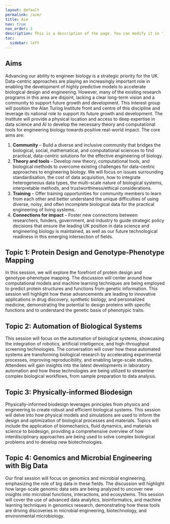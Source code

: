 ```yaml
---
layout: default
permalink: /aim/
title: Aim
nav: true
nav_order: 2
description: This is a description of the page. You can modify it in '_pages/cv.md'. You can also change or remove the top pdf download button.
toc:
  sidebar: left
---
```


## Aims

Advancing our ability to engineer biology is a strategic priority for the UK. Data-centric approaches are playing an increasingly important role in enabling the development of highly predictive models to accelerate biological design and engineering. However, many of the existing research programs in this area are disjoint, lacking a clear long-term vision and a community to support future growth and development. This interest group will position the Alan Turing Institute front and centre of this discipline and leverage its national role to support its future growth and development. The Institute will provide a physical location and access to deep expertise in data science and AI to develop the necessary theory and computational tools for engineering biology towards positive real-world impact. The core aims are:
1. **Community** – Build a diverse and inclusive community that bridges the biological, social, mathematical, and computational sciences to find practical, data-centric solutions for the effective engineering of biology.
2. **Theory and tools** – Develop new theory, computational tools, and biological methods to overcome existing challenges for data-centric approaches to engineering biology. We will focus on issues surrounding standardisation, the cost of data acquisition, how to integrate heterogeneous data types, the multi-scale nature of biological systems, interpretable methods, and trustworthiness/ethical considerations.
3. **Training** – Offer training opportunities for community members to learn from each other and better understand the unique difficulties of using diverse, noisy, and often incomplete biological data for the practical engineering of living systems.
4. **Connections for impact** – Foster new connections between researchers, funders, government, and industry to guide strategic policy decisions that ensure the leading UK position in data science and engineering biology is maintained, as well as our future technological readiness in this emerging intersection of fields.



## Topic 1: Protein Design and Genotype-Phenotype Mapping

In this session, we will explore the forefront of protein design and genotype-phenotype mapping. The discussion will center around how computational models and machine learning techniques are being employed to predict protein structures and functions from genetic information. This session will highlight how these advancements are leading to innovative applications in drug discovery, synthetic biology, and personalized medicine, demonstrating the potential to design proteins with specific functions and to understand the genetic basis of phenotypic traits.

## Topic 2: Automation of Biological Systems

This session will focus on the automation of biological systems, showcasing the integration of robotics, artificial intelligence, and high-throughput screening technologies. The conversation will cover how these automated systems are transforming biological research by accelerating experimental processes, improving reproducibility, and enabling large-scale studies. Attendees will gain insights into the latest developments in laboratory automation and how these technologies are being utilized to streamline complex biological workflows, from sample preparation to data analysis.

## Topic 3: Physically-informed Biodesign

Physically-informed biodesign leverages principles from physics and engineering to create robust and efficient biological systems. This session will delve into how physical models and simulations are used to inform the design and optimization of biological processes and materials. Topics will include the application of biomechanics, fluid dynamics, and materials science to biodesign, providing a comprehensive overview of how interdisciplinary approaches are being used to solve complex biological problems and to develop new biotechnologies.

## Topic 4: Genomics and Microbial Engineering with Big Data

Our final session will focus on genomics and microbial engineering, emphasizing the role of big data in these fields. The discussion will highlight how large-scale genomic data sets are being analyzed to uncover new insights into microbial functions, interactions, and ecosystems. This session will cover the use of advanced data analytics, bioinformatics, and machine learning techniques in genomics research, demonstrating how these tools are driving discoveries in microbial engineering, biotechnology, and environmental microbiology.